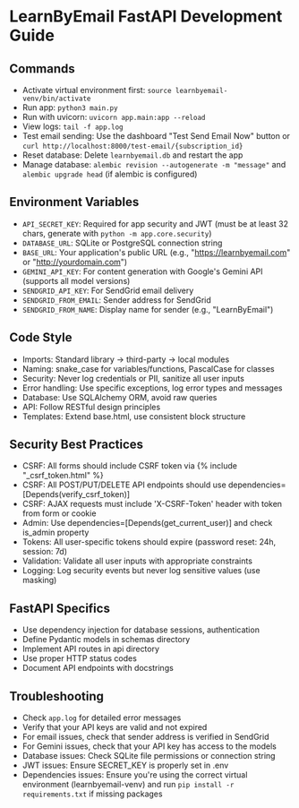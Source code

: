# LearnByEmail FastAPI Development Guide

## Commands
- Activate virtual environment first: `source learnbyemail-venv/bin/activate`
- Run app: `python3 main.py`
- Run with uvicorn: `uvicorn app.main:app --reload`
- View logs: `tail -f app.log`
- Test email sending: Use the dashboard "Test Send Email Now" button or `curl http://localhost:8000/test-email/{subscription_id}`
- Reset database: Delete `learnbyemail.db` and restart the app
- Manage database: `alembic revision --autogenerate -m "message"` and `alembic upgrade head` (if alembic is configured)

## Environment Variables
- `API_SECRET_KEY`: Required for app security and JWT (must be at least 32 chars, generate with `python -m app.core.security`)
- `DATABASE_URL`: SQLite or PostgreSQL connection string
- `BASE_URL`: Your application's public URL (e.g., "https://learnbyemail.com" or "http://yourdomain.com")
- `GEMINI_API_KEY`: For content generation with Google's Gemini API (supports all model versions)
- `SENDGRID_API_KEY`: For SendGrid email delivery
- `SENDGRID_FROM_EMAIL`: Sender address for SendGrid
- `SENDGRID_FROM_NAME`: Display name for sender (e.g., "LearnByEmail")

## Code Style
- Imports: Standard library → third-party → local modules
- Naming: snake_case for variables/functions, PascalCase for classes
- Security: Never log credentials or PII, sanitize all user inputs
- Error handling: Use specific exceptions, log error types and messages
- Database: Use SQLAlchemy ORM, avoid raw queries
- API: Follow RESTful design principles
- Templates: Extend base.html, use consistent block structure

## Security Best Practices
- CSRF: All forms should include CSRF token via {% include "_csrf_token.html" %}
- CSRF: All POST/PUT/DELETE API endpoints should use dependencies=[Depends(verify_csrf_token)]
- CSRF: AJAX requests must include 'X-CSRF-Token' header with token from form or cookie
- Admin: Use dependencies=[Depends(get_current_user)] and check is_admin property
- Tokens: All user-specific tokens should expire (password reset: 24h, session: 7d)
- Validation: Validate all user inputs with appropriate constraints
- Logging: Log security events but never log sensitive values (use masking)

## FastAPI Specifics
- Use dependency injection for database sessions, authentication
- Define Pydantic models in schemas directory
- Implement API routes in api directory
- Use proper HTTP status codes
- Document API endpoints with docstrings

## Troubleshooting
- Check `app.log` for detailed error messages
- Verify that your API keys are valid and not expired
- For email issues, check that sender address is verified in SendGrid
- For Gemini issues, check that your API key has access to the models
- Database issues: Check SQLite file permissions or connection string
- JWT issues: Ensure SECRET_KEY is properly set in .env
- Dependencies issues: Ensure you're using the correct virtual environment (learnbyemail-venv) and run `pip install -r requirements.txt` if missing packages